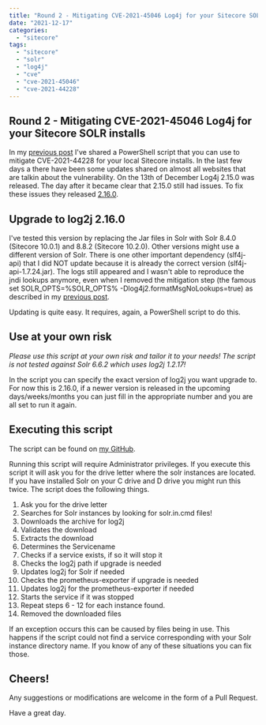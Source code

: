```yaml
---
title: "Round 2 - Mitigating CVE-2021-45046 Log4j for your Sitecore SOLR installs"
date: "2021-12-17"
categories: 
  - "sitecore"
tags: 
  - "sitecore"
  - "solr"
  - "log4j"
  - "cve"
  - "cve-2021-45046"
  - "cve-2021-44228"
---
```


## Round 2 - Mitigating CVE-2021-45046 Log4j for your Sitecore SOLR installs

In my [previous post](/sitecore-solr-fix-log4j-cve-2021-44228/) I've shared a PowerShell script that you can use to mitigate CVE-2021-44228 for your local Sitecore installs. In the last few days a there have been some updates shared on almost all websites that are talkin about the vulnerability. On the 13th of December Log4j 2.15.0 was released. The day after it became clear that 2.15.0 still had issues. To fix these issues they released [2.16.0](https://logging.apache.org/log4j/2.x/download.html). 

## Upgrade to log2j 2.16.0

I've tested this version by replacing the Jar files in Solr with Solr 8.4.0 (Sitecore 10.0.1) and 8.8.2 (Sitecore 10.2.0). Other versions might use a different version of Solr. There is one other important dependency (slf4j-api) that I did NOT update because it is already the correct version (slf4j-api-1.7.24.jar). The logs still appeared and I wasn't able to reproduce the jndi lookups anymore, even when I removed the mitigation step (the famous set SOLR_OPTS=%SOLR_OPTS% -Dlog4j2.formatMsgNoLookups=true) as described in my [previous post](/sitecore-solr-fix-log4j-cve-2021-44228/).

Updating is quite easy. It requires, again, a PowerShell script to do this.

## Use at your own risk
*Please use this script at your own risk and tailor it to your needs! The script is not tested against Solr 6.6.2 which uses log2j 1.2.17!* 

In the script you can specify the exact version of log2j you want upgrade to. For now this is 2.16.0, if a newer version is released in the upcoming days/weeks/months you can just fill in the appropriate number and you are all set to run it again. 

## Executing this script

The script can be found on [my GitHub](https://github.com/avwolferen/Sitecore.Solr-log4j-mitigation/blob/main/solr-log4j-autoupdate.ps1).

Running this script will require Administrator privileges. If you execute this script it will ask you for the drive letter where the solr instances are located. If you have installed Solr on your C drive and D drive you might run this twice. 
The script does the following things.

1. Ask you for the drive letter
2. Searches for Solr instances by looking for solr.in.cmd files!
3. Downloads the archive for log2j 
4. Validates the download
5. Extracts the download
6. Determines the Servicename
7. Checks if a service exists, if so it will stop it
8. Checks the log2j path if upgrade is needed
9. Updates log2j for Solr if needed
10. Checks the prometheus-exporter if upgrade is needed
11. Updates log2j for the prometheus-exporter if needed
12. Starts the service if it was stopped
13. Repeat steps 6 - 12 for each instance found.
14. Removed the downloaded files

If an exception occurs this can be caused by files being in use. This happens if the script could not find a service corresponding with your Solr instance directory name. If you know of any of these situations you can fix those.

## Cheers!

Any suggestions or modifications are welcome in the form of a Pull Request.

Have a great day.
